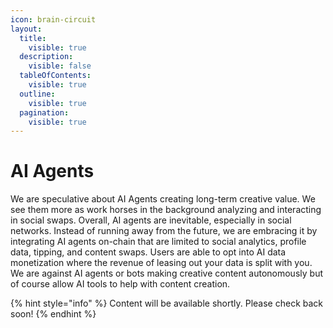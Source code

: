 ```yaml
---
icon: brain-circuit
layout:
  title:
    visible: true
  description:
    visible: false
  tableOfContents:
    visible: true
  outline:
    visible: true
  pagination:
    visible: true
---
```


# AI Agents

We are speculative about AI Agents creating long-term creative value. We see them more as work horses in the background analyzing and interacting in social swaps. Overall, AI agents are inevitable, especially in social networks. Instead of running away from the future, we are embracing it by integrating AI agents on-chain that are limited to social analytics, profile data, tipping, and content swaps. Users are able to opt into AI data monetization where the revenue of leasing out your data is split with you. We are against AI agents or bots making creative content autonomously but of course allow AI tools to help with content creation.

{% hint style="info" %}
Content will be available shortly. Please check back soon!
{% endhint %}